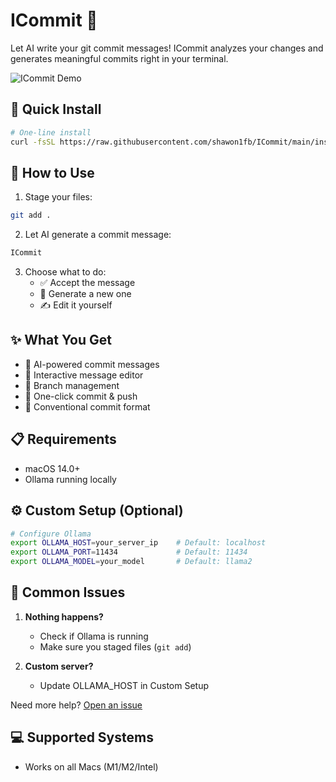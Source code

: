 # ICommit 🤖

Let AI write your git commit messages! ICommit analyzes your changes and generates meaningful commits right in your terminal.

![ICommit Demo](demo.gif)

## 🚀 Quick Install

```bash
# One-line install
curl -fsSL https://raw.githubusercontent.com/shawon1fb/ICommit/main/install.sh | bash
```

## 💫 How to Use

1. Stage your files:
```bash
git add .
```

2. Let AI generate a commit message:
```bash
ICommit
```

3. Choose what to do:
   - ✅ Accept the message
   - 🔄 Generate a new one
   - ✍️ Edit it yourself

## ✨ What You Get

- 🤖 AI-powered commit messages
- 🔄 Interactive message editor
- 🌳 Branch management
- 🚀 One-click commit & push
- 📝 Conventional commit format

## 📋 Requirements

- macOS 14.0+
- Ollama running locally

## ⚙️ Custom Setup (Optional)

```bash
# Configure Ollama
export OLLAMA_HOST=your_server_ip    # Default: localhost
export OLLAMA_PORT=11434             # Default: 11434
export OLLAMA_MODEL=your_model       # Default: llama2
```

## 🤔 Common Issues

1. **Nothing happens?**
   - Check if Ollama is running
   - Make sure you staged files (`git add`)

2. **Custom server?**
   - Update OLLAMA_HOST in Custom Setup

Need more help? [Open an issue](https://github.com/shawon1fb/ICommit/issues)

## 💻 Supported Systems
- Works on all Macs (M1/M2/Intel)
